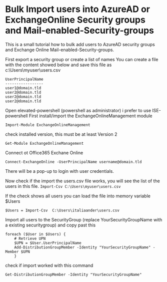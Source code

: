 # Bulk Import users into AzureAD or ExchangeOnline Security groups and Mail-enabled-Security-groups
This is a small tutorial how to bulk add users to AzureAD security groups and Exchange Online Mail-enabled-Security-groups.


First export a security group or create a list of names
You can create a file with the content showed below and save this file as c:\Users\myuser\users.csv
 
```
UserPrincipalName
-----------------
user1@domain.tld
user2@domain.tld
user2@domain.tld
user2@domain.tld
```
Open elevated-powershell (powershell as administrator) i prefer to use ISE-powershell
First install/import the ExchangeOnlineManagement module

``` 
Import-Module ExchangeOnlineManagement 
```

check installed version, this must be at least Version 2
``` 
Get-Module ExchangeOnlineManagement 
```


Connect ot Office365 Exchane Online
``` 
Connect-ExchangeOnline -UserPrincipalName username@domain.tld 
```

There will be a pop-up to login with user credentials.

Now check if the import the users.csv file works, you will see the list of the users in this file.
``` Import-Csv C:\Users\myuser\users.csv ```

If the check shows all users you can load the file into memory variable $Users
```
$Users = Import-Csv  C:\Users\italiaander\users.csv 
```


Import all users to the SecurityGroup (replace YourSecurityGroupName with a existing securitygroup) and copy past this

```
foreach ($User in $Users) {
    # Retrieve UPN
    $UPN = $User.UserPrincipalName
    Add-DistributionGroupMember -Identity "YourSecurityGroupName" -Member $UPN
    }
```






check if import worked with this command
``` 
Get-DistributionGroupMember -Identity "YourSecurityGroupName" 
```



